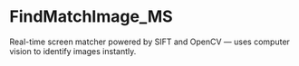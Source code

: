 # FindMatchImage_MS
Real-time screen matcher powered by SIFT and OpenCV — uses computer vision to identify images instantly.
